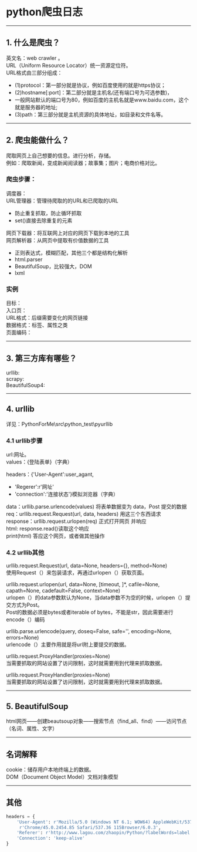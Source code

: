 # python爬虫日志

---
## 1. 什么是爬虫？
英文名：web crawler 。<br>
URL（Uniform Resource Locator）统一资源定位符。<br>
URL格式由三部分组成：
* (1)protocol：第一部分就是协议，例如百度使用的就是https协议；
* (2)hostname[:port]：第二部分就是主机名(还有端口号为可选参数)，
* 一般网站默认的端口号为80，例如百度的主机名就是www.baidu.com，这个就是服务器的地址;
* (3)path：第三部分就是主机资源的具体地址，如目录和文件名等。

---
## 2. 爬虫能做什么？
爬取网页上自己想要的信息。进行分析，存储。<br>
例如：爬取新闻，变成新闻阅读器；故事集；图片；电商价格对比。<br>

### 爬虫步骤：
调度器：<br>
URL管理器：管理待爬取的的URL和已爬取的URL
* 防止重复抓取，防止循环抓取
* set()直接去除重复的元素

网页下载器：将互联网上对应的网页下载到本地的工具<br>
网页解析器：从网页中提取有价值数据的工具
* 正则表达式，模糊匹配，其他三个都是结构化解析
* html.parser
* BeautifulSoup，比较强大，DOM
* lxml

### 实例
目标：<br>
入口页：<br>
URL格式：后缀需要变化的网页链接<br>
数据格式：标签、属性之类<br>
页面编码：

---
## 3. 第三方库有哪些？
urllib:<br>
scrapy:<br>
BeautifulSoup4:<br>

---
## 4. urllib
详见：PythonForMe\src\python_test\pyurllib

### 4.1 urllib步骤
url:网址。 <br>
values：{登陆表单}（字典）

headers：{'User-Agent':user_agant, 
* 'Regerer':r'网址'
* 'connection':'连接状态'}模拟浏览器（字典）

data：urllib.parse.urlencode(values) 将表单数据变为 data，Post 提交的数据<br>
req：urllib.request.Request(url, data, headers) 用这三个东西请求<br>
response：urllib.request.urlopen(req) 正式打开网页 并响应<br>
html: response.read()读取这个响应<br>
print(html) 答应这个网页，或者做其他操作

### 4.2 urllib其他
urllib.request.Request(url, data=None, headers={}, method=None)<br>
使用Request（）来包装请求，再通过urlopen（）获取页面。<br>

urllib.request.urlopen(url, data=None, [timeout, ]*, cafile=None, capath=None, cadefault=False, context=None)<br>
urlopen（）的data参数默认为None，当data参数不为空的时候，urlopen（）提交方式为Post。<br>
Post的数据必须是bytes或者iterable of bytes，不能是str，因此需要进行encode（）编码<br>

urllib.parse.urlencode(query, doseq=False, safe='', encoding=None, errors=None)<br>
urlencode（）主要作用就是将url附上要提交的数据。<br>

urllib.request.ProxyHandler(proxies=None)<br>
当需要抓取的网站设置了访问限制，这时就需要用到代理来抓取数据。<br>

urllib.request.ProxyHandler(proxies=None)<br>
当需要抓取的网站设置了访问限制，这时就需要用到代理来抓取数据。<br>

---
## 5. BeautifulSoup
html网页——创建beautsoup对象——搜索节点（find_all、find）——访问节点（名词、属性、文字）

---
## 名词解释
cookie：储存用户本地终端上的数据。<br>
DOM（Document Object Model）文档对象模型

---
## 其他
```python
headers = {
    'User-Agent': r'Mozilla/5.0 (Windows NT 6.1; WOW64) AppleWebKit/537.36 (KHTML, like Gecko)'
     r'Chrome/45.0.2454.85 Safari/537.36 115Browser/6.0.3',
    'Referer': r'http://www.lagou.com/zhaopin/Python/?labelWords=label',
    'Connection': 'keep-alive'
}
```